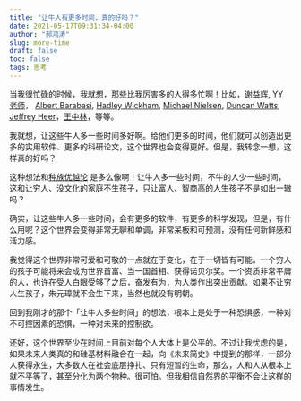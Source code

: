 ```yaml
---
title: "让牛人有更多时间，真的好吗？"
date: 2021-05-17T09:31:34-04:00
author: "郝鸿涛"
slug: more-time
draft: false
toc: false
tags: 思考
---
```


当我很忙碌的时候，我就想，那些比我厉害多的人得多忙啊！比如，[谢益辉](https://yihui.org/), [YY 老师](http://yongyeol.com/)， [Albert Barabasi](https://barabasi.com/), [Hadley Wickham](http://hadley.nz/), [Michael Nielsen](https://michaelnielsen.org/), [Duncan Watts](https://scholar.google.com/citations?user=LhOAiXMAAAAJ&hl=en&oi=sra), [Jeffrey Heer](https://homes.cs.washington.edu/~jheer/)，[王中林](http://www.nanoscience.gatech.edu/)，等等。

我就想，让这些牛人多一些时间多好啊。给他们更多的时间，他们就可以创造出更多的实用软件、更多的科研论文，这个世界也会变得更好。但是，我转念一想，这样真的好吗？

这种想法和[种族优越论](https://www.pep.com.cn/czls/rjbczls/rjczlswd/201311/t20131101_1373752.html) 是多么像啊！让牛人多一些时间，不牛的人少一些时间，这和让穷人、没文化的家庭不生孩子，只让富人、智商高的人生孩子不是如出一辙吗？

确实，让这些牛人多一些时间，会有更多的软件，有更多的科学发现，但是，有什么用呢？这个世界会变得非常无聊和单调，非常呆板和可预测，没有任何新鲜感和活力感。

我觉得这个世界非常可爱和可敬的一点就在于变化，在于一切皆有可能。一个穷人的孩子可能将来会成为世界首富、当一国首相、获得诺贝尔奖。一个资质非常平庸的人，也许在受人白眼受够了之后，奋发有为，为人类作出突出贡献。如果不让穷人生孩子，朱元璋就不会生下来，当然也就没有明朝。

回到我刚才的那个「让牛人多些时间」的想法，根本上是处于一种恐惧感，一种对不可控因素的恐惧，一种对未来的控制欲。

还好，这个世界至少在时间上目前对每个人大体上是公平的。不过让我忧虑的是，如果未来人类真的和硅基材料融合在一起，向《未来简史》中提到的那样，一部分人获得永生，大多数人在社会底层挣扎、只有短暂的生命，那么，人和人从根本上就不平等了，甚至分化为两个物种。很可怕。但我相信自然界的平衡不会让这样的事情发生。